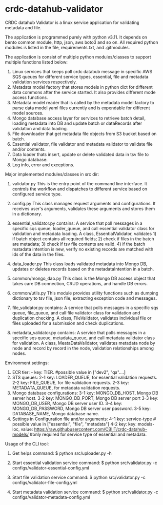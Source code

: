 # crdc-datahub-validator

CRDC datahub Validator is a linux service application for validating metadata and file.

The application is programmed purely with python v3.11.  It depends on bento common module, http, json, aws boto3 and so on. All required python modules is listed in the file, requirements.txt, and .gitmodules.

The application is consist of multiple python modules/classes to support multiple functions listed below:

1) Linux services that keeps poll crdc databub message in specific AWS SQS queues for different service types, essential, file and metadata validation services respectively.
2) Metadata model factory that stores models in python dict for different data commons after the service started.  It also provides different mode access functions.
3) Metadata model reader that is called by the metadata model factory to parse data model yaml files currently and is expendable for different model sources.
4) Mongo database access layer for services to retrieve batch detail, loading metadata into DB and update batch or dataRecords after validation and data loading.
5) File downloader that get metadata file objects from S3 bucket based on batch.
6) Essential validator, file validator and metadata validator to validate file and/or contents.
7) Data loader thats insert, update or delete validated data in tsv file to Mongo database.
8) Log info, error and exceptions.

Major implemented modules/classes in src dir:

1) validator.py
    This is the entry point of the command line interface.  It controls the workflow and dispatches to different service based on configured service type.

2) config.py
    This class manages request arguments and configurations.  It receives user's arguments, validates these arguments and stores them in a dictionary.

3) essential_validator.py contains:
    A service that poll messages in a specific sqs queue, loader_queue, and call essential validator class for validation and metadata loading.
    A class, EssentialValidator,  validates 1) if batch object contains all required fields; 2) check if files in the batch are metadata; 3) check if tsv file contents are valid. 4) if the batch matadata intention is new, verify no existing records are matched with ids of the data in the files.

4) data_loader.py
    This class loads validated metadata into Mongo DB, updates or deletes records based on the metadataIntention in a batch.

5) common/mongo_dao.py
    This class is the Mongo DB access object that takes care DB connection, CRUD operations, and handle DB errors.

6) common/utils.py
    This module provides utility functions such as dumping dictionary to tsv file, json file, extracting exception code and messages.

7) file_validator.py contains:
    A service that polls messages in a specific sqs queue, file_queue, and call file validator class for validation and duplication checking.
    A class, FileValidator, validates individual file or files uploaded for a submission and check duplications.

8) metadata_validator.py contains:
    A service that polls messages in a specific sqs queue, metadata_queue, and call metadata validator class for validation.
    A class, MeataDataValidator, validates metadata node by node and record by record in the node, validation relationships among nodes.

Environment settings:

1) ECR tier:  - key: TIER.  #possible value in ["dev2", "qa"....]
2) STS queues:
    2-1 key: LOADER_QUEUE, for essential validation requests.
    2-2 key: FILE_QUEUE, for file validation requests.
    2-3 key: METADATA_QUEUE, for metadata validation requests.
3) Mongo database configurations:
    3-1 key: MONGO_DB_HOST, Mongo DB server host.
    3-2 key: MONGO_DB_PORT, Mongo DB server port
    3-3 key: MONGO_DB_USER, Mongo DB server user ID.
    3-4 key: MONGO_DB_PASSWORD, Mongo DB server user password.
    3-5 key: DATABASE_NAME, Mongo database name.
4) Settings in Configuration file and/or arguments:
    4-1 key: service-type  # possible value in ["essential", "file", "metadata"]
    4-2 key: key: models-loc, value: https://raw.githubusercontent.com/CBIIT/crdc-datahub-models/  #only required for service type of essential and metadata.

Usage of the CLI tool:

1) Get helps command:
    $ python src/uploader.py -h

2) Start essential validation service command:
    $ python src/validator.py -c configs/validator-essential-config.yml

3) Start file validation service command:
    $ python src/validator.py -c configs/validator-file-config.yml

4) Start metadata validation service command:
    $ python src/validator.py -c configs/validator-metadata-config.yml
